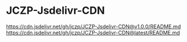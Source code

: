 # JCZP-Jsdelivr-CDN
https://cdn.jsdelivr.net/gh/jczp/JCZP-Jsdelivr-CDN@v1.0.0/README.md
https://cdn.jsdelivr.net/gh/jczp/JCZP-Jsdelivr-CDN@latest/README.md
